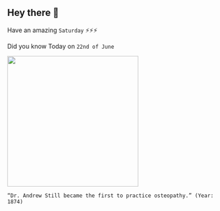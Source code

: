 ## Hey there 👋
Have an amazing `Saturday` ⚡⚡⚡

Did you know Today on `22nd of June`
 
 [<img src="https://www.atsu.edu/museum-of-osteopathic-medicine/wp-content/themes/museum/images/atstill-pointing.jpg" width="300" />](https://nmos.ca/history-of-osteopathy/#:~:text=On%20June%2022%2C%201874%20Dr,identified%20his%20techniques%20as%20Osteopathic.&text=In%201892%2C%20he%20started%20the%20American%20School%20of%20Osteopathy.) 
 ```
“Dr. Andrew Still became the first to practice osteopathy.” (Year: 1874)
```
